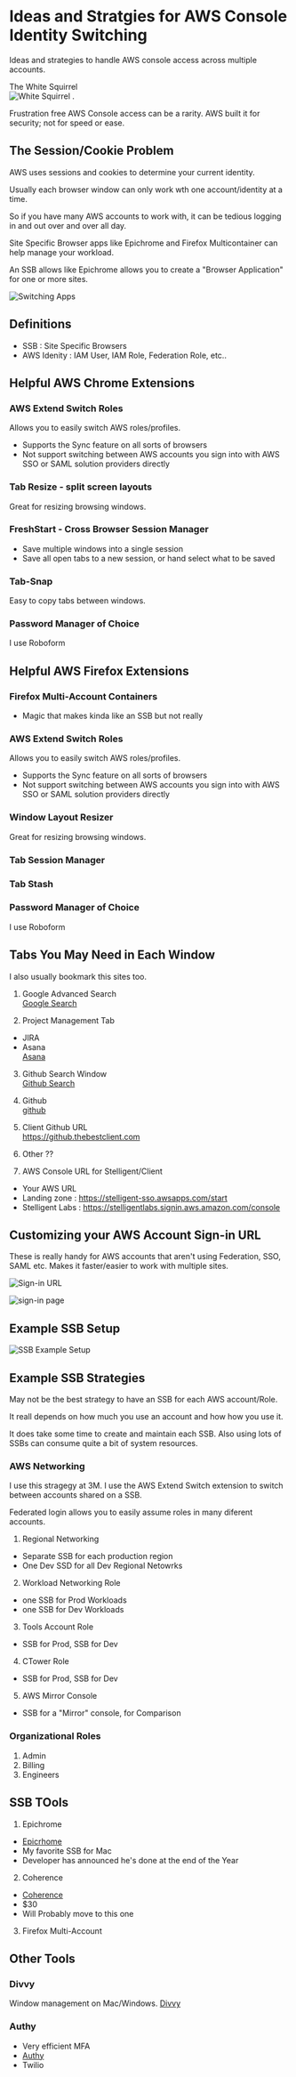 # Ideas and Stratgies for AWS Console Identity Switching
Ideas and strategies to handle AWS console access across multiple accounts.

The White Squirrel  
![White Squirrel](media/white_squirrel.jpg) .  

Frustration free AWS Console access can be a rarity. AWS built it for security; not for speed or ease.

## The Session/Cookie Problem

AWS uses sessions and cookies to determine your current identity.

Usually each browser window can only work wth one account/identity at a time.

So if you have many AWS accounts to work with, it can be tedious logging in and out over and over all day.

Site Specific Browser apps like Epichrome and Firefox Multicontainer can help
manage your workload.

An SSB allows like Epichrome allows you to create a "Browser Application" for one or more sites.

![Switching Apps](media/switching-applications.jpg)
## Definitions
- SSB : Site Specific Browsers
- AWS Idenity : IAM User, IAM Role, Federation Role, etc..

## Helpful AWS Chrome Extensions
### AWS Extend Switch Roles
Allows you to easily switch AWS roles/profiles.

- Supports the Sync feature on all sorts of browsers
- Not support switching between AWS accounts you sign into with AWS SSO or SAML solution providers directly

### Tab Resize - split screen layouts
Great for resizing browsing windows.

### FreshStart - Cross Browser Session Manager
- Save multiple windows into a single session
- Save all open tabs to a new session, or hand select what to be saved

### Tab-Snap
Easy to copy tabs between windows.

### Password Manager of Choice
I use Roboform

## Helpful AWS Firefox Extensions

### Firefox Multi-Account Containers
- Magic that makes kinda like an SSB but not really
### AWS Extend Switch Roles
Allows you to easily switch AWS roles/profiles.

- Supports the Sync feature on all sorts of browsers
- Not support switching between AWS accounts you sign into with AWS SSO or SAML solution providers directly

### Window Layout Resizer
Great for resizing browsing windows.

### Tab Session Manager

### Tab Stash

### Password Manager of Choice
I use Roboform

## Tabs You May Need in Each Window
I also usually bookmark this sites too.

1) Google Advanced Search  
[Google Search](https://www.google.com/advanced_search?hl=en&num=100)

2) Project Management Tab
- JIRA
- Asana  
[Asana](https://app.asana.com)

3) Github Search Window  
[Github Search](https://github.com/search/advanced)

4) Github  
[github](https://github.com/)

5) Client Github URL  
https://github.thebestclient.com

6) Other ??   

7) AWS Console URL for Stelligent/Client
- Your AWS URL
- Landing zone : https://stelligent-sso.awsapps.com/start
- Stelligent Labs : https://stelligentlabs.signin.aws.amazon.com/console

## Customizing your AWS Account Sign-in URL

These is really handy for AWS accounts that aren't using Federation, SSO, SAML etc.
Makes it faster/easier to work with multiple sites.

![Sign-in URL](media/sign-in-url.jpg)


![sign-in page](media/sign-in-page.jpg)


## Example SSB Setup

![SSB Example Setup](media/ssb-app.jpg)
## Example SSB Strategies

May not be the best strategy to have an SSB for each AWS account/Role.

It reall depends on how much you use an account and how how you use it.

It does take some time to create and maintain each SSB.
Also using lots of SSBs can consume quite a bit of system resources.
### AWS Networking
I use this stragegy at 3M. I use the AWS Extend Switch extension to switch between accounts shared on a SSB.

Federated login allows you to easily assume roles in many diferent accounts.

1) Regional Networking
- Separate SSB for each production region
- One Dev SSD for all Dev Regional Netowrks
2) Workload Networking Role
- one SSB for Prod Workloads
- one SSB for Dev Workloads
3) Tools Account Role
- SSB for Prod, SSB for Dev
4) CTower Role
- SSB for Prod, SSB for Dev
5) AWS Mirror Console
- SSB for a "Mirror" console, for Comparison

### Organizational Roles
1) Admin
2) Billing
3) Engineers

## SSB TOols
1) Epichrome
- [Epicrhome](https://github.com/dmarmor/epichrome)
- My favorite SSB for Mac
- Developer has announced he's done at the end of the Year
2) Coherence
- [Coherence](https://www.bzgapps.com/coherence)
- $30
- Will Probably move to this one
3) Firefox Multi-Account

## Other Tools

### Divvy
Window management on Mac/Windows.
[Divvy](https://mizage.com/windivvy/)

### Authy
- Very efficient MFA
- [Authy](https://authy.com/)
- Twilio
